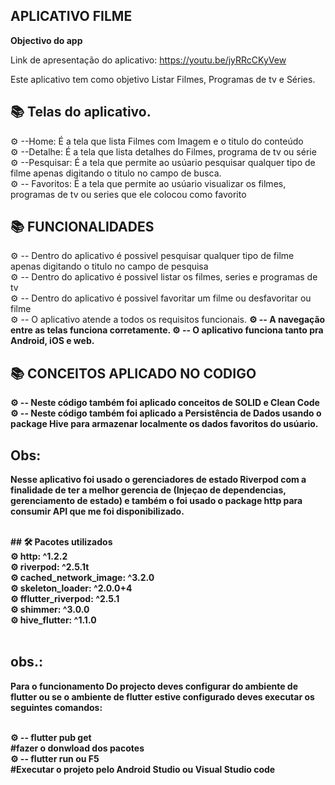 ## APLICATIVO FILME


<b>Objectivo do app </b>   

Link de apresentação do aplicativo: https://youtu.be/jyRRcCKyVew

<p> Este aplicativo  tem como objetivo Listar Filmes, Programas de tv e Séries.

## 📚 Telas do aplicativo.

 ⚙ --Home: É a tela que lista Filmes com Imagem e o titulo do conteúdo <br>
 ⚙ --Detalhe: É a tela que lista detalhes do Filmes, programa de tv ou série  <br>
 ⚙ --Pesquisar: É a tela que permite ao usúario pesquisar qualquer tipo de filme apenas digitando o titulo no campo de busca.  <br>
 ⚙ -- Favoritos: É a tela que permite ao usúario  visualizar os filmes, programas de tv ou series que ele colocou como favorito <br>


## 📚  FUNCIONALIDADES  

 ⚙ -- Dentro do aplicativo é possivel pesquisar qualquer tipo de filme apenas digitando o titulo no campo de pesquisa <br>
 ⚙ -- Dentro do aplicativo é possivel listar os filmes, series e programas de tv <br>
 ⚙ -- Dentro do aplicativo é possivel  favoritar um filme ou desfavoritar ou filme  <br>
 ⚙ -- O aplicativo atende a todos os requisitos funcionais. <b>
 ⚙ -- A navegação entre as telas funciona corretamente. <b>
 ⚙ -- O aplicativo funciona tanto pra  Android, iOS e web. <b>


## 📚  CONCEITOS APLICADO NO CODIGO

 ⚙ -- Neste  código também foi aplicado  conceitos de SOLID e Clean Code <br>
 ⚙ -- Neste  código também foi aplicado  a Persistência de Dados usando o package Hive para armazenar localmente os dados favoritos do usúario. <br>

## Obs:
 Nesse aplicativo foi usado o gerenciadores de estado Riverpod com a finalidade de  ter a melhor gerencia de (Injeçao de dependencias, gerenciamento de estado) e também o foi usado o package http  para consumir API  que me foi disponibilizado.
 
<br>
## 🛠 Pacotes utilizados <br>  
⚙ http: ^1.2.2 <br>  
⚙ riverpod: ^2.5.1t <br>
⚙ cached_network_image: ^3.2.0 <br>
⚙ skeleton_loader: ^2.0.0+4 <br>
⚙ fflutter_riverpod: ^2.5.1 <br>
⚙ shimmer: ^3.0.0  <br>
⚙ hive_flutter: ^1.1.0  <br>


<br>

 ## obs.:
  Para o funcionamento Do projecto deves configurar do ambiente de flutter ou se  o ambiente de flutter  estive configurado deves executar os seguintes comandos:

 <br>
 ⚙ -- flutter pub get <br>
 #fazer o donwload dos pacotes <br>
 ⚙ -- flutter run ou F5 <br>
 #Executar o projeto pelo Android Studio ou Visual Studio code <br>
 




 
